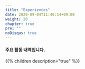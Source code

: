 ```yaml
---
title: "Experiences"
date: 2020-09-04T11:46:14+09:00
weight: 20
chapter: true
pre: ""
noDisqus: true
---
```

#### 주요 활동 내역입니다.

{{% children description="true" %}}
